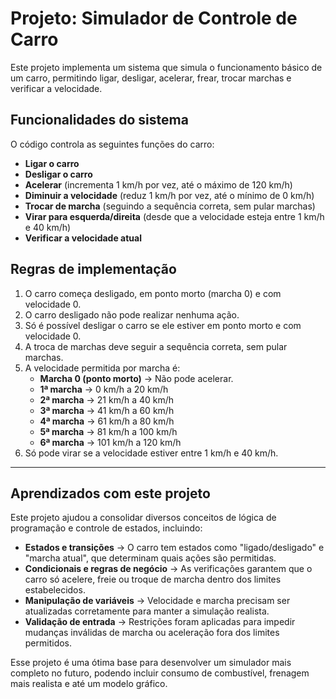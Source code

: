 # **Projeto: Simulador de Controle de Carro**

Este projeto implementa um sistema que simula o funcionamento básico de um carro, permitindo ligar, desligar, acelerar, frear, trocar marchas e verificar a velocidade.

## **Funcionalidades do sistema**
O código controla as seguintes funções do carro:

- **Ligar o carro**  
- **Desligar o carro**  
- **Acelerar** (incrementa 1 km/h por vez, até o máximo de 120 km/h)  
- **Diminuir a velocidade** (reduz 1 km/h por vez, até o mínimo de 0 km/h)  
- **Trocar de marcha** (seguindo a sequência correta, sem pular marchas)  
- **Virar para esquerda/direita** (desde que a velocidade esteja entre 1 km/h e 40 km/h)  
- **Verificar a velocidade atual**  

## **Regras de implementação**

1. O carro começa desligado, em ponto morto (marcha 0) e com velocidade 0.  
2. O carro desligado não pode realizar nenhuma ação.  
3. Só é possível desligar o carro se ele estiver em ponto morto e com velocidade 0.  
4. A troca de marchas deve seguir a sequência correta, sem pular marchas.  
5. A velocidade permitida por marcha é:  
   - **Marcha 0 (ponto morto)** → Não pode acelerar.  
   - **1ª marcha** → 0 km/h a 20 km/h  
   - **2ª marcha** → 21 km/h a 40 km/h  
   - **3ª marcha** → 41 km/h a 60 km/h  
   - **4ª marcha** → 61 km/h a 80 km/h  
   - **5ª marcha** → 81 km/h a 100 km/h  
   - **6ª marcha** → 101 km/h a 120 km/h  
6. Só pode virar se a velocidade estiver entre 1 km/h e 40 km/h.  

---

## **Aprendizados com este projeto**
Este projeto ajudou a consolidar diversos conceitos de lógica de programação e controle de estados, incluindo:

- **Estados e transições** → O carro tem estados como "ligado/desligado" e "marcha atual", que determinam quais ações são permitidas.  
- **Condicionais e regras de negócio** → As verificações garantem que o carro só acelere, freie ou troque de marcha dentro dos limites estabelecidos.  
- **Manipulação de variáveis** → Velocidade e marcha precisam ser atualizadas corretamente para manter a simulação realista.  
- **Validação de entrada** → Restrições foram aplicadas para impedir mudanças inválidas de marcha ou aceleração fora dos limites permitidos.  

Esse projeto é uma ótima base para desenvolver um simulador mais completo no futuro, podendo incluir consumo de combustível, frenagem mais realista e até um modelo gráfico.
